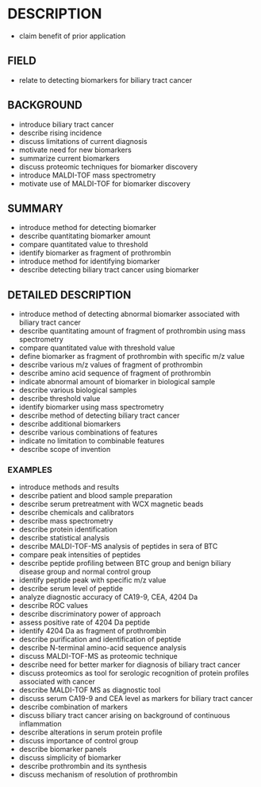 # DESCRIPTION

- claim benefit of prior application

## FIELD

- relate to detecting biomarkers for biliary tract cancer

## BACKGROUND

- introduce biliary tract cancer
- describe rising incidence
- discuss limitations of current diagnosis
- motivate need for new biomarkers
- summarize current biomarkers
- discuss proteomic techniques for biomarker discovery
- introduce MALDI-TOF mass spectrometry
- motivate use of MALDI-TOF for biomarker discovery

## SUMMARY

- introduce method for detecting biomarker
- describe quantitating biomarker amount
- compare quantitated value to threshold
- identify biomarker as fragment of prothrombin
- introduce method for identifying biomarker
- describe detecting biliary tract cancer using biomarker

## DETAILED DESCRIPTION

- introduce method of detecting abnormal biomarker associated with biliary tract cancer
- describe quantitating amount of fragment of prothrombin using mass spectrometry
- compare quantitated value with threshold value
- define biomarker as fragment of prothrombin with specific m/z value
- describe various m/z values of fragment of prothrombin
- describe amino acid sequence of fragment of prothrombin
- indicate abnormal amount of biomarker in biological sample
- describe various biological samples
- describe threshold value
- identify biomarker using mass spectrometry
- describe method of detecting biliary tract cancer
- describe additional biomarkers
- describe various combinations of features
- indicate no limitation to combinable features
- describe scope of invention

### EXAMPLES

- introduce methods and results
- describe patient and blood sample preparation
- describe serum pretreatment with WCX magnetic beads
- describe chemicals and calibrators
- describe mass spectrometry
- describe protein identification
- describe statistical analysis
- describe MALDI-TOF-MS analysis of peptides in sera of BTC
- compare peak intensities of peptides
- describe peptide profiling between BTC group and benign biliary disease group and normal control group
- identify peptide peak with specific m/z value
- describe serum level of peptide
- analyze diagnostic accuracy of CA19-9, CEA, 4204 Da
- describe ROC values
- describe discriminatory power of approach
- assess positive rate of 4204 Da peptide
- identify 4204 Da as fragment of prothrombin
- describe purification and identification of peptide
- describe N-terminal amino-acid sequence analysis
- discuss MALDI-TOF-MS as proteomic technique
- describe need for better marker for diagnosis of biliary tract cancer
- discuss proteomics as tool for serologic recognition of protein profiles associated with cancer
- describe MALDI-TOF MS as diagnostic tool
- discuss serum CA19-9 and CEA level as markers for biliary tract cancer
- describe combination of markers
- discuss biliary tract cancer arising on background of continuous inflammation
- describe alterations in serum protein profile
- discuss importance of control group
- describe biomarker panels
- discuss simplicity of biomarker
- describe prothrombin and its synthesis
- discuss mechanism of resolution of prothrombin


